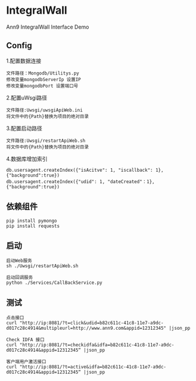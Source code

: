 # IntegralWall
Ann9 IntegralWall Interface Demo

## Config

1.配置数据连接

    文件路径：Mongodb/Utilitys.py 
    修改变量mongodbServerIp 设置IP
    修改变量mongodbPort 设置端口号
2.配置uWsgi路径

    文件路径:Uwsgi/uwsgiApiWeb.ini
    将文件中的{Path}替换为项目的绝对目录  

3.配置启动路径

    文件路径:Uwsgi/restartApiWeb.sh
    将文件中的{Path}替换为项目的绝对目录 
    
4.数据库增加索引

    db.usersagent.createIndex({"isAcitve": 1, "iscallback": 1},{"background":true})
    db.usersagent.createIndex({"udid": 1, "dateCreated"：1},{"background":true})

## 依赖组件

    pip install pymongo
    pip install requests
  
## 启动

    启动Web服务
    sh ./Uwsgi/restartApiWeb.sh
    
    启动回调服务
    python ./Services/CallBackService.py
    


## 测试

    点击接口
    curl "http://ip:8081/?t=click&udid=b82c611c-41c8-11e7-a9dc-d017c28c4914&multipleurl=http://www.ann9.com&appid=12312345" |json_pp
    
    Check IDFA 接口
    curl "http://ip:8081/?t=checkidfa&idfa=b82c611c-41c8-11e7-a9dc-d017c28c4914&appid=12312345“ |json_pp
    
    客户端用户激活接口
    curl "http://ip:8081/?t=active&idfa=b82c611c-41c8-11e7-a9dc-d017c28c4914&appid=12312345“ |json_pp
    

    
   